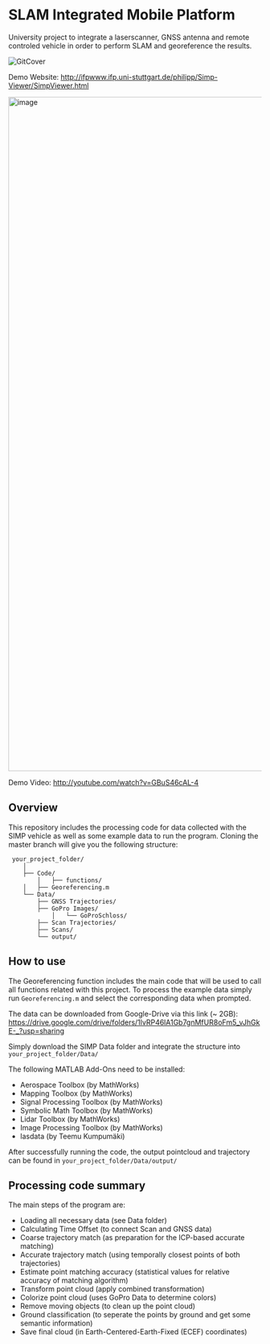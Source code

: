# SLAM Integrated Mobile Platform
University project to integrate a laserscanner, GNSS antenna and remote controled vehicle in order to perform SLAM and georeference the results. 

![GitCover](https://user-images.githubusercontent.com/92944341/152424731-54061cfb-b6c4-4ac2-ab5a-4ca5c56b4e54.png)

Demo Website: http://ifpwww.ifp.uni-stuttgart.de/philipp/Simp-Viewer/SimpViewer.html

<img width="1338" alt="image" src="https://github.com/pinguinonice/slam_integrated_mobile_platform/assets/9204823/92198e83-7f03-4e23-9da6-34c3693f8e95">

Demo Video: http://youtube.com/watch?v=GBuS46cAL-4
## Overview
This repository includes the processing code for data collected with the SIMP vehicle as well as some example data to run the program. Cloning the master branch will give you the following structure:

```
 your_project_folder/
	│
	├── Code/  
        │   ├── functions/  
	│   ├── Georeferencing.m 
	└── Data/  
	    ├── GNSS Trajectories/  
	    ├── GoPro Images/  
            │   └── GoProSchloss/  
 	    ├── Scan Trajectories/  
	    ├── Scans/  
	    └── output/  
```

## How to use
The Georeferencing function includes the main code that will be used to call all functions related with this project. To process the example data simply run `Georeferencing.m` and select the corresponding data when prompted. 

The data can be downloaded from Google-Drive via this link (~ 2GB):
https://drive.google.com/drive/folders/1lvRP46lA1Gb7gnMfUR8oFm5_vJhGkE-_?usp=sharing

Simply download the SIMP Data folder and integrate the structure into `your_project_folder/Data/`

The following MATLAB Add-Ons need to be installed:
- Aerospace Toolbox (by MathWorks)
- Mapping Toolbox (by MathWorks)
- Signal Processing Toolbox (by MathWorks)
- Symbolic Math Toolbox (by MathWorks)
- Lidar Toolbox (by MathWorks)
- Image Processing Toolbox (by MathWorks)
- lasdata (by Teemu Kumpumäki)

After successfully running the code, the output pointcloud and trajectory can be found in `your_project_folder/Data/output/`

## Processing code summary
The main steps of the program are:
- Loading all necessary data (see Data folder)
- Calculating Time Offset (to connect Scan and GNSS data)
- Coarse trajectory match (as preparation for the ICP-based accurate matching)
- Accurate trajectory match (using temporally closest points of both trajectories)
- Estimate point matching accuracy (statistical values for relative accuracy of matching algorithm)
- Transform point cloud (apply combined transformation)
- Colorize point cloud (uses GoPro Data to determine colors)
- Remove moving objects (to clean up the point cloud)
- Ground classification (to seperate the points by ground and get some semantic information)
- Save final cloud (in Earth-Centered-Earth-Fixed (ECEF) coordinates)
